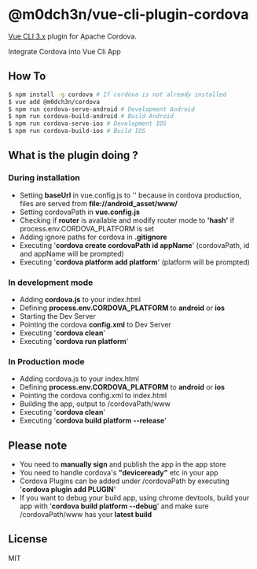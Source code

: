 # @m0dch3n/vue-cli-plugin-cordova
[Vue CLI 3.x](https://github.com/vuejs/vue-cli) plugin for Apache Cordova.

Integrate Cordova into Vue Cli App

## How To
```sh
$ npm install -g cordova # If cordova is not already installed
$ vue add @m0dch3n/cordova
$ npm run cordova-serve-android # Development Android
$ npm run cordova-build-android # Build Android
$ npm run cordova-serve-ios # Development IOS
$ npm run cordova-build-ios # Build IOS
```
## What is the plugin doing ?
### During installation

* Setting **baseUrl** in vue.config.js to '' because in cordova production, files are served from **file://android_asset/www/** 
* Setting cordovaPath in **vue.config.js** 
* Checking if **router** is available and modify router mode to **'hash'** if process.env.CORDOVA_PLATFORM is set
* Adding ignore paths for cordova in **.gitignore**
* Executing '**cordova create cordovaPath id appName**' (cordovaPath, id and appName will be prompted)
* Executing '**cordova platform add platform**' (platform will be prompted) 

### In development mode

* Adding **cordova.js** to your index.html
* Defining **process.env.CORDOVA_PLATFORM** to **android** or **ios**
* Starting the Dev Server
* Pointing the cordova **config.xml** to Dev Server
* Executing '**cordova clean**'
* Executing '**cordova run platform**'

### In Production mode
* Adding cordova.js to your index.html
* Defining **process.env.CORDOVA_PLATFORM** to **android** or **ios**
* Pointing the cordova config.xml to index.html
* Building the app, output to /cordovaPath/www
* Executing '**cordova clean**'
* Executing '**cordova build platform  --release**'

## Please note

* You need to **manually sign** and publish the app in the app store
* You need to handle cordova's **"deviceready"** etc in your app
* Cordova Plugins can be added under /cordovaPath by executing '**cordova plugin add PLUGIN**' 
* If you want to debug your build app, using chrome devtools, build your app with '**cordova build platform --debug**' and make sure /cordovaPath/www has your **latest build**

## License
MIT
